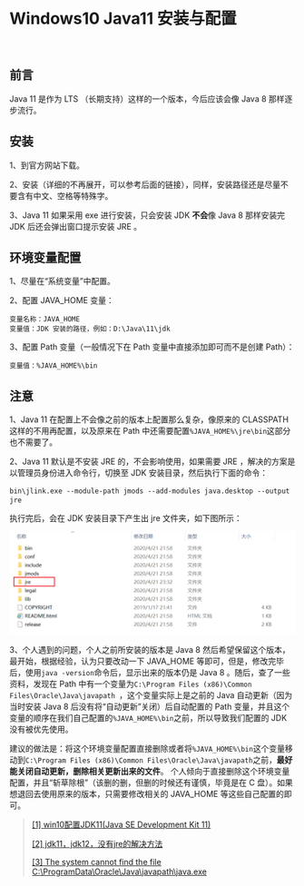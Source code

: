 # Windows10 Java11 安装与配置

<br/>

## 前言

Java 11 是作为 LTS （长期支持）这样的一个版本，今后应该会像 Java 8 那样逐步流行。



## 安装

1、到官方网站下载。

2、安装（详细的不再展开，可以参考后面的链接），同样，安装路径还是尽量不要含有中文、空格等特殊字。

3、Java 11 如果采用 exe 进行安装，只会安装 JDK **不会**像 Java 8 那样安装完 JDK 后还会弹出窗口提示安装 JRE 。



## 环境变量配置

1、尽量在“系统变量”中配置。

2、配置 JAVA_HOME 变量：

```
变量名称：JAVA_HOME
变量值：JDK 安装的路径，例如：D:\Java\11\jdk
```

3、配置 Path 变量（一般情况下在 Path 变量中直接添加即可而不是创建 Path）：

```
变量值：%JAVA_HOME%\bin
```



## 注意

1、Java 11 在配置上不会像之前的版本上配置那么复杂，像原来的 CLASSPATH 这样的不用再配置，以及原来在 Path 中还需要配置`%JAVA_HOME%\jre\bin`这部分也不需要了。

2、Java 11 默认是不安装 JRE 的，不会影响使用，如果需要 JRE ，解决的方案是以管理员身份进入命令行，切换至 JDK 安装目录，然后执行下面的命令：

```shell
bin\jlink.exe --module-path jmods --add-modules java.desktop --output jre 
```

执行完后，会在 JDK 安装目录下产生出 jre 文件夹，如下图所示：

![71c327da-df99-412f-86f7-e415adb5f0ee](image/71c327da-df99-412f-86f7-e415adb5f0ee.png)

3、个人遇到的问题，个人之前所安装的版本是 Java 8 然后希望保留这个版本，最开始，根据经验，认为只要改动一下 JAVA_HOME 等即可，但是，修改完毕后，使用`java -version`命令后，显示出来的版本仍是 Java 8 。随后，查了一些资料，发现在 Path 中有一个变量为`C:\Program Files (x86)\Common Files\Oracle\Java\javapath
`，这个变量实际上是之前的 Java 自动更新（因为当时安装 Java 8 后没有将“自动更新”关闭）后自动配置的 Path 变量，并且这个变量的顺序在我们自己配置的`%JAVA_HOME%\bin`之前，所以导致我们配置的 JDK 没有被优先使用。

建议的做法是：将这个环境变量配置直接删除或者将`%JAVA_HOME%\bin`这个变量移动到`C:\Program Files (x86)\Common Files\Oracle\Java\javapath`之前，**最好能关闭自动更新，删除相关更新出来的文件**。
个人倾向于直接删除这个环境变量配置，并且“斩草除根”（该删的删，但删的时候还有谨慎，毕竟是在 C 盘）。如果想退回去使用原来的版本，只需要修改相关的 JAVA_HOME 等这些自己配置的即可。



> [[1] win10配置JDK11(Java SE Development Kit 11)](https://blog.csdn.net/qq_40922859/article/details/88078862)
> 
>[[2] jdk11，jdk12，没有jre的解决方法](https://blog.csdn.net/jlq_diligence/article/details/88884945)
> 
>[[3] The system cannot find the file C:\ProgramData\Oracle\Java\javapath\java.exe](https://stackoverflow.com/questions/26864662/the-system-cannot-find-the-file-c-programdata-oracle-java-javapath-java-exe)

